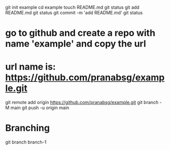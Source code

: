 git init example
cd example
touch README.md
git status
git add README.md
git status
git commit -m 'add README.md'
git status

# go to github and create a repo with name 'example' and copy the url
# url name is: https://github.com/pranabsg/example.git

git remote add origin https://github.com/pranabsg/example.git
git branch -M main
git push -u origin main

# Branching
git branch branch-1